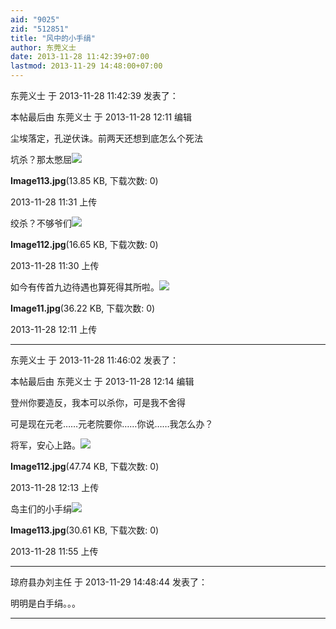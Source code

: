 ```yaml
---
aid: "9025"
zid: "512851"
title: "风中的小手绢"
author: 东莞义士
date: 2013-11-28 11:42:39+07:00
lastmod: 2013-11-29 14:48:00+07:00
---
```


东莞义士 于 2013-11-28 11:42:39 发表了：

本帖最后由 东莞义士 于 2013-11-28 12:11 编辑

尘埃落定，孔逆伏诛。前两天还想到底怎么个死法

坑杀？那太憋屈![](/9025/113119lzc22yk8wzbjyq4s.jpg)

**Image113.jpg**(13.85 KB, 下载次数: 0)

2013-11-28 11:31 上传

绞杀？不够爷们![](/9025/11305074q38mzrrm578fz3.jpg)

**Image112.jpg**(16.65 KB, 下载次数: 0)

2013-11-28 11:30 上传

如今有传首九边待遇也算死得其所啦。![](/9025/121106omyeewywgeuptowo.jpg)

**Image11.jpg**(36.22 KB, 下载次数: 0)

2013-11-28 12:11 上传

---

东莞义士 于 2013-11-28 11:46:02 发表了：

本帖最后由 东莞义士 于 2013-11-28 12:14 编辑

登州你要造反，我本可以杀你，可是我不舍得

可是现在元老……元老院要你……你说……我怎么办？

将军，安心上路。![](/9025/121400i66hse662v26x0fi.jpg)

**Image112.jpg**(47.74 KB, 下载次数: 0)

2013-11-28 12:13 上传

岛主们的小手绢![](/9025/115551rbof2i05fbi5tz5d.jpg)

**Image113.jpg**(30.61 KB, 下载次数: 0)

2013-11-28 11:55 上传

---

琼府县办刘主任 于 2013-11-29 14:48:44 发表了：

明明是白手绢。。。

---
